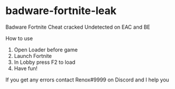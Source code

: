 # badware-fortnite-leak
Badware Fortnite Cheat cracked
Undetected on EAC and BE

How to use 
1. Open Loader before game 
2. Launch Fortnite
3. In Lobby press F2 to load
4. Have fun!

If you get any errors contact Renox#9999 on Discord and I help you

